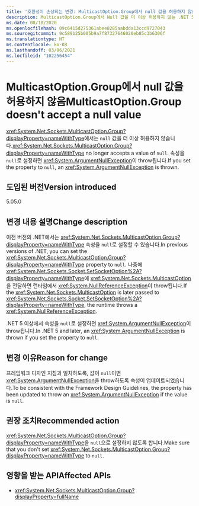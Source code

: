 ```yaml
---
title: '호환성이 손상되는 변경: MulticastOption.Group에서 null 값을 허용하지 않음'
description: MulticastOption.Group에서 Null 값을 더 이상 허용하지 않는 .NET 5의 호환성이 손상되는 변경에 관해 알아봅니다.
ms.date: 08/18/2020
ms.openlocfilehash: 09c6415d275361abee8285aabdda13ccd9727043
ms.sourcegitcommit: 9c589b25b005b9a7f87327646020eb85c3b6306f
ms.translationtype: HT
ms.contentlocale: ko-KR
ms.lasthandoff: 03/06/2021
ms.locfileid: "102256454"
---
```

# <a name="multicastoptiongroup-doesnt-accept-a-null-value"></a><span data-ttu-id="2e1fb-103">MulticastOption.Group에서 null 값을 허용하지 않음</span><span class="sxs-lookup"><span data-stu-id="2e1fb-103">MulticastOption.Group doesn't accept a null value</span></span>

<span data-ttu-id="2e1fb-104"><xref:System.Net.Sockets.MulticastOption.Group?displayProperty=nameWithType>에서는 `null` 값을 더 이상 허용하지 않습니다.</span><span class="sxs-lookup"><span data-stu-id="2e1fb-104"><xref:System.Net.Sockets.MulticastOption.Group?displayProperty=nameWithType> no longer accepts a value of `null`.</span></span> <span data-ttu-id="2e1fb-105">속성을 `null`로 설정하면 <xref:System.ArgumentNullException>이 throw됩니다.</span><span class="sxs-lookup"><span data-stu-id="2e1fb-105">If you set the property to `null`, an <xref:System.ArgumentNullException> is thrown.</span></span>

## <a name="version-introduced"></a><span data-ttu-id="2e1fb-106">도입된 버전</span><span class="sxs-lookup"><span data-stu-id="2e1fb-106">Version introduced</span></span>

<span data-ttu-id="2e1fb-107">5.0</span><span class="sxs-lookup"><span data-stu-id="2e1fb-107">5.0</span></span>

## <a name="change-description"></a><span data-ttu-id="2e1fb-108">변경 내용 설명</span><span class="sxs-lookup"><span data-stu-id="2e1fb-108">Change description</span></span>

<span data-ttu-id="2e1fb-109">이전 버전의 .NET에서는 <xref:System.Net.Sockets.MulticastOption.Group?displayProperty=nameWithType> 속성을 `null`로 설정할 수 있습니다.</span><span class="sxs-lookup"><span data-stu-id="2e1fb-109">In previous versions of .NET, you can set the <xref:System.Net.Sockets.MulticastOption.Group?displayProperty=nameWithType> property to `null`.</span></span> <span data-ttu-id="2e1fb-110">나중에 <xref:System.Net.Sockets.Socket.SetSocketOption%2A?displayProperty=nameWithType>에 <xref:System.Net.Sockets.MulticastOption>을 전달하면 런타임에서 <xref:System.NullReferenceException>이 throw됩니다.</span><span class="sxs-lookup"><span data-stu-id="2e1fb-110">If the <xref:System.Net.Sockets.MulticastOption> is later passed to <xref:System.Net.Sockets.Socket.SetSocketOption%2A?displayProperty=nameWithType>, the runtime throws a <xref:System.NullReferenceException>.</span></span>

<span data-ttu-id="2e1fb-111">.NET 5 이상에서 속성을 `null`로 설정하면 <xref:System.ArgumentNullException>이 throw됩니다.</span><span class="sxs-lookup"><span data-stu-id="2e1fb-111">In .NET 5 and later, an <xref:System.ArgumentNullException> is thrown if you set the property to `null`.</span></span>

## <a name="reason-for-change"></a><span data-ttu-id="2e1fb-112">변경 이유</span><span class="sxs-lookup"><span data-stu-id="2e1fb-112">Reason for change</span></span>

<span data-ttu-id="2e1fb-113">프레임워크 디자인 지침과 일치하도록, 값이 `null`이면 <xref:System.ArgumentNullException>을 throw하도록 속성이 업데이트되었습니다.</span><span class="sxs-lookup"><span data-stu-id="2e1fb-113">To be consistent with the Framework Design Guidelines, the property has been updated to throw an <xref:System.ArgumentNullException> if the value is `null`.</span></span>

## <a name="recommended-action"></a><span data-ttu-id="2e1fb-114">권장 조치</span><span class="sxs-lookup"><span data-stu-id="2e1fb-114">Recommended action</span></span>

<span data-ttu-id="2e1fb-115"><xref:System.Net.Sockets.MulticastOption.Group?displayProperty=nameWithType>을 `null`으로 설정하지 않도록 합니다.</span><span class="sxs-lookup"><span data-stu-id="2e1fb-115">Make sure that you don't set <xref:System.Net.Sockets.MulticastOption.Group?displayProperty=nameWithType> to `null`.</span></span>

## <a name="affected-apis"></a><span data-ttu-id="2e1fb-116">영향을 받는 API</span><span class="sxs-lookup"><span data-stu-id="2e1fb-116">Affected APIs</span></span>

- <xref:System.Net.Sockets.MulticastOption.Group?displayProperty=fullName>

<!--

### Affected APIs

- `P:System.Net.Sockets.MulticastOption.Group`

### Category

Networking

-->
